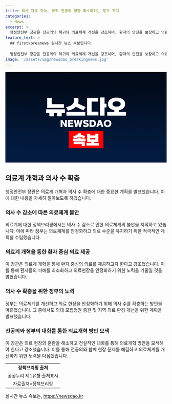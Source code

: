 ```yaml
---
title: 의사 자격 취득, 복귀 전공의 영향 최소화하는 정부 조치
categories:
  - News
excerpt: >
  행정안전부 장관은 전공의의 복귀와 의료체계 개선을 강조하며, 환자의 안전을 보장하고 의료현장을 정상화하기 위한 계획을 발표했다. 의사 부족 문제에 대응하기 위해 의대 모집정원 증원 및 의대생 양성을 위한 대책을 마련했다. 또한, 전공의와 의대생의 요구사항을 수용하고 건설적인 대화를 통해 의료개혁 방향을 모색할 것을 촉구했다. 이를 통해 의료현장의 혼란을 조속히 해소하고 의료체계를 개선하겠다는 의지를 피력했다.
feature_text: >
  ## firstkoreanews 실시간 뉴스 속보입니다.

  행정안전부 장관은 전공의의 복귀와 의료체계 개선을 강조하며, 환자의 안전을 보장하고 의료현장을 정상화하기 위한 계획을 발표했다. 의사 부족 문제에 대응하기 위해 의대 모집정원 증원 및 의대생 양성을 위한 대책을 마련했다. 또한, 전공의와 의대생의 요구사항을 수용하고 건설적인 대화를 통해 의료개혁 방향을 모색할 것을 촉구했다. 이를 통해 의료현장의 혼란을 조속히 해소하고 의료체계를 개선하겠다는 의지를 피력했다.
image: '/assets/img/newsdao_breakingnews.jpg'
---
```


<p><img src="/assets/img/newsdao_breakingnews.jpg" alt="firstkoreanews 속보" /></p>

<h2 data-ke-size="size26">의료계 개혁과 의사 수 확충</h2>

<p data-ke-size="size16">행정안전부 장관은 의료계 개혁과 의사 수 확충에 대한 중요한 계획을 발표했습니다. 이에 대한 내용을 자세히 알아보도록 하겠습니다.</p>

<h3>의사 수 감소에 따른 의료체계 불안</h3>

<p data-ke-size="size16">의료계에 대한 정책브리핑에서는 의사 수 감소로 인한 의료체계의 불안을 지적하고 있습니다. 이에 따라 정부는 의료체계를 안정화하고 의료 수준을 유지하기 위한 적극적인 계획을 수립했습니다.</p>

<h3>의료계 개혁을 통한 환자 중심 의료 제공</h3>

<p data-ke-size="size16">이 장관은 의료계 개혁을 통해 환자 중심의 의료를 제공하고자 한다고 강조했습니다. 이를 통해 환자들의 피해를 최소화하고 의료현장을 안정화하기 위한 노력을 기울일 것을 밝혔습니다.</p>

<h3>의사 수 확충을 위한 정부의 노력</h3>

<p data-ke-size="size16">정부는 의료체계를 개선하고 의료 현장을 안정화하기 위해 의사 수를 확충하는 방안을 마련했습니다. 그 중에서도 의대 모집정원 증원 및 지역 의료 환경 개선을 위한 계획을 발표했습니다.</p>

<h3>전공의와 정부의 대화를 통한 의료개혁 방안 모색</h3>

<p data-ke-size="size16">이 장관은 의료 현장의 혼란을 해소하고 건설적인 대화를 통해 의료개혁 방안을 모색해야 한다고 강조했습니다. 이를 통해 전공의와 함께 현장 문제를 해결하고 의료체계를 개선하기 위한 노력을 다짐했습니다.</p>

<table>
    <tr>
        <td style="text-align: center; height: 17px;"><b>정책브리핑 출처</b></td>
    </tr>
    <tr>
        <td style="text-align: center; height: 17px;">공공누리 제1유형:출처표시</td>
    </tr>
    <tr>
        <td style="text-align: center; height: 17px;">자료출처=정책브리핑 </td>
    </tr>
</table>

<p data-ke-size="size16"></p>
실시간 뉴스 속보는, <a href="https://newsdao.kr" rel="dofollow">https://newsdao.kr</a>


